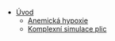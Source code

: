   * [Úvod](#index.md)
    * [Anemická hypoxie](#anemickahypoxie1.md)
    * [Komplexní simulace plic](#ModelPlic.md)